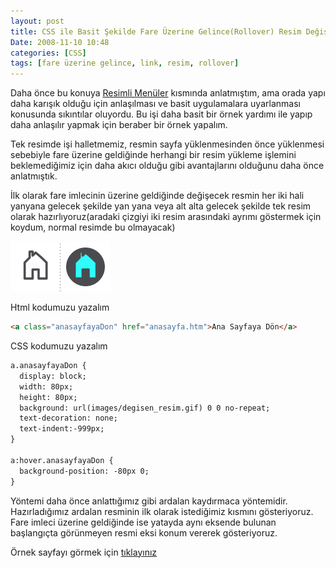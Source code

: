 ```yaml
---
layout: post
title: CSS ile Basit Şekilde Fare Üzerine Gelince(Rollover) Resim Değişimi Yapmak
Date: 2008-11-10 10:48
categories: [CSS]
tags: [fare üzerine gelince, link, resim, rollover]
---
```


Daha önce bu konuya [Resimli Menüler][] kısmında anlatmıştım, ama orada
yapı daha karışık olduğu için anlaşılması ve basit uygulamalara
uyarlanması konusunda sıkıntılar oluyordu. Bu işi daha basit bir örnek
yardımı ile yapıp daha anlaşılır yapmak için beraber bir örnek yapalım.

Tek resimde işi halletmemiz, resmin sayfa yüklenmesinden önce yüklenmesi
sebebiyle fare üzerine geldiğinde herhangi bir resim yükleme işlemini
beklemediğimiz için daha akıcı olduğu gibi avantajlarını olduğunu daha
önce anlatmıştık.

İlk olarak fare imlecinin üzerine geldiğinde değişecek resmin her iki
hali yanyana gelecek şekilde yan yana veya alt alta gelecek şekilde tek
resim olarak hazırlıyoruz(aradaki çizgiyi iki resim arasındaki ayrımı
göstermek için koydum, normal resimde bu olmayacak)

![anasayfaya dön][]

Html kodumuzu yazalım

```html
<a class="anasayfayaDon" href="anasayfa.htm">Ana Sayfaya Dön</a>
```

CSS kodumuzu yazalım

```html
a.anasayfayaDon {
  display: block;
  width: 80px;
  height: 80px;
  background: url(images/degisen_resim.gif) 0 0 no-repeat;
  text-decoration: none;
  text-indent:-999px;
}

a:hover.anasayfayaDon {
  background-position: -80px 0;
}
```

Yöntemi daha önce anlattığımız gibi ardalan kaydırmaca yöntemidir.
Hazırladığımız ardalan resminin ilk olarak istediğimiz kısmını
gösteriyoruz. Fare imleci üzerine geldiğinde ise yatayda aynı eksende
bulunan başlangıçta görünmeyen resmi eksi konum vererek gösteriyoruz.

Örnek sayfayı görmek için [tıklayınız][]

  [Resimli Menüler]: http://fatihhayrioglu.com/css-ile-menu-olusturmak-v-resimli-menuler
    "Resimli Menüler"
  [anasayfaya dön]: /images/mak_degisen_resim.gif
  [Ana Sayfaya Dön]: anasayfa.htm
  [tıklayınız]: /dokumanlar/fare_degisen_resim.html
